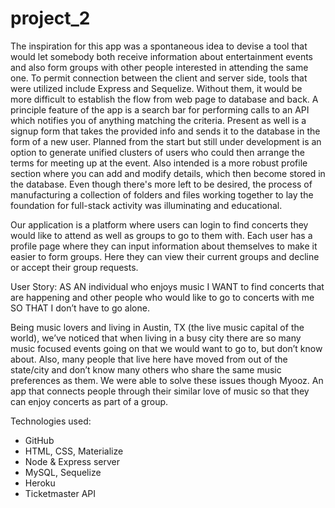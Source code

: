 # project_2
The inspiration for this app was a spontaneous idea to devise a tool that would let somebody both receive information about entertainment events and also form groups with other people interested in attending the same one. To permit connection between the client and server side, tools that were utilized include Express and Sequelize. Without them, it would be more difficult to establish the flow from web page to database and back. 
A principle feature of the app is a search bar for performing calls to an API which notifies you of anything matching the criteria. Present as well is a signup form that takes the provided info and sends it to the database in the form of a new user. Planned from the start but still under development is an option to generate unified clusters of users who could then arrange the terms for meeting up at the event. Also intended is a more robust profile section where you can add and modify details, which then become stored in the database. Even though there's more left to be desired, the process of manufacturing a collection of folders and files working together to lay the foundation for full-stack activity was illuminating and educational. 

Our application is a platform where users can login to find concerts they would like to attend as well as groups to go to them with. Each user has a profile page where they can input information about themselves to make it easier to form groups. Here they can view their current groups and decline or accept their group requests. 

User Story: 
AS AN individual who enjoys music I WANT to find concerts that are happening and other people who would like to go to concerts with me SO THAT I don’t have to go alone.

Being music lovers and living in Austin, TX (the live music capital of the world), we’ve noticed that when living in a busy city there are so many music focused events going on that we would want to go to, but don’t know about. Also, many people that live here have moved from out of the state/city and don’t know many others who share the same music preferences as them. We were able to solve these issues though Myooz. An app that connects people through their similar love of music so that they can enjoy concerts as part of a group. 

Technologies used:
* GitHub
* HTML, CSS, Materialize
* Node & Express server
* MySQL, Sequelize
* Heroku
* Ticketmaster API

